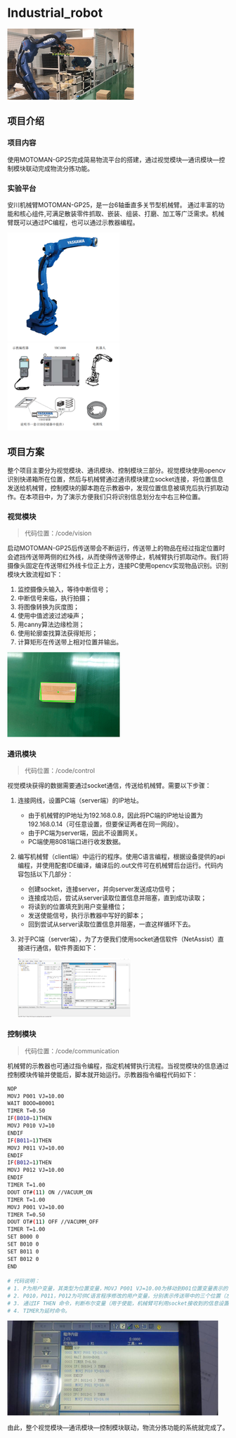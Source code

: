 # Industrial_robot

![demo](README/demo.gif)



## 项目介绍

### 项目内容

使用MOTOMAN-GP25完成简易物流平台的搭建，通过视觉模块—通讯模块—控制模块联动完成物流分拣功能。

### 实验平台

安川机械臂MOTOMAN-GP25，是一台6轴垂直多关节型机械臂。 通过丰富的功能和核心组件,可满足散装零件抓取、嵌装、组装、打磨、加工等广泛需求。机械臂既可以通过PC编程，也可以通过示教器编程。

<img src="README/E992E43C-E709-4D5F-ABA1-8EB46B5DC82A.png" style="zoom: 25%;" />

<img src="README/5E237779-A1E7-453F-8B45-3FE68F11698F.png" alt="5E237779-A1E7-453F-8B45-3FE68F11698F" style="zoom: 25%;" />



## 项目方案

整个项目主要分为视觉模块、通讯模块、控制模块三部分。视觉模块使用opencv识别快递箱所在位置，然后与机械臂通过通讯模块建立socket连接，将位置信息发送给机械臂，控制模块的脚本跑在示教器中，发现位置信息被填充后执行抓取动作。在本项目中，为了演示方便我们只将识别信息划分左中右三种位置。

### 视觉模块

> 代码位置：/code/vision

启动MOTOMAN-GP25后传送带会不断运行，传送带上的物品在经过指定位置时会遮挡传送带两侧的红外线，从而使得传送带停止，机械臂执行抓取动作。我们将摄像头固定在传送带红外线卡位正上方，连接PC使用opencv实现物品识别。识别模块大致流程如下：

1. 监控摄像头输入，等待中断信号；
2. 中断信号来临，执行拍摄；
3. 将图像转换为灰度图；
4. 使用中值滤波过滤噪声；
5. 用canny算法边缘检测；
6. 使用轮廓查找算法获得矩形；
7. 计算矩形在传送带上相对位置并输出。

<img src="README/out.jpg" alt="out" style="zoom: 25%;" />

### 通讯模块

> 代码位置：/code/control

视觉模块获得的数据需要通过socket通信，传送给机械臂。需要以下步骤：

1. 连接网线，设置PC端（server端）的IP地址。
   - 由于机械臂的IP地址为192.168.0.8，因此将PC端的IP地址设置为192.168.0.14（可任意设置，但要保证两者在同一网段）。
   - 由于PC端为server端，因此不设置网关。
   - PC端使用8081端口进行收发数据。

2. 编写机械臂（client端）中运行的程序。使用C语言编程，根据设备提供的api编程，并使用配套IDE编译，编译后的.out文件可在机械臂后台运行。代码内容包括以下几部分：

   - 创建socket，连接server，并向server发送成功信号；
   - 连接成功后，尝试从server读取位置信息并阻塞，直到成功读取；
   - 将读到的位置填充到用户变量槽位；
   - 发送使能信号，执行示教器中写好的脚本；
   - 回到尝试从server读取位置信息并阻塞，一直这样循环下去。

3. 对于PC端（server端），为了方便我们使用socket通信软件（NetAssist）直接进行通信，软件界面如下：

   <img src="README/image-20220112210407311.png" alt="image-20220112210407311" style="zoom: 25%;" />

### 控制模块

> 代码位置：/code/communication

机械臂的示教器也可通过指令编程，指定机械臂执行流程。当视觉模块的信息通过控制模块传输并使能后，脚本就开始运行。示教器指令编程代码如下：

```bash
NOP
MOVJ P001 VJ=10.00
WAIT BOOO=B0001
TIMER T=0.50
IF(B010=1)THEN
MOVJ P010 VJ=10
ENDIF
IF(B011=1)THEN
MOVJ P011 VJ=10.00
ENDIF
IF(B012=1)THEN
MOVJ P012 VJ=10.00
ENDIF
TIMER T=1.00
DOUT OT#(11) ON //VACUUM_ON
TIMER T=1.00
MOVJ P001 VJ=10.00
TIMER T=0.50
DOUT OT#(11) OFF //VACUMM_OFF
TIMER T=1.00
SET B000 0
SET B010 0
SET B011 0
SET B012 0
END

# 代码说明：
# 1. P为用户变量，其类型为位置变量，MOVJ P001 VJ=10.00为移动到001位置变量表示的位置处，移动速度为10.00。B也为用户变量，其类型为布尔变量，值为0或1。
# 2. P010，P011，P012为可供C语言程序修改的用户变量，分别表示传送带中的三个位置（左中右）。P001提前手工存储了机械臂移动过程中的一个过渡位置。P003提前手工存储了机械臂的目的地，即货架上方。
# 3. 通过IF THEN 命令，判断布尔变量（用于使能，机械臂可利用socket接收到的信息设置3个布尔变量）是否被修改，如果被修改，则移动到对应的传送带处，使用DOUT命令打开吸盘，其中OT#(11)为控制吸盘的寄存器地址。
# 4. TIMER为延时命令。
```

<img src="README/4757088E502EC3745317A108626A22E7.jpg" alt="4757088E502EC3745317A108626A22E7" style="zoom: 50%;" />



由此，整个视觉模块—通讯模块—控制模块联动，物流分拣功能的系统就完成了。
